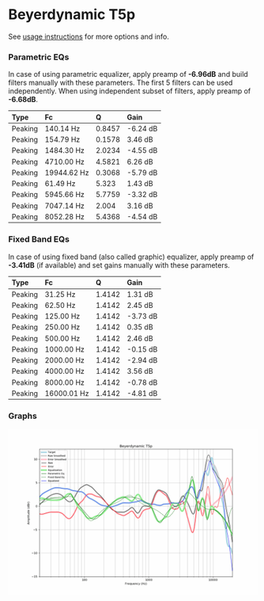 # Beyerdynamic T5p
See [usage instructions](https://github.com/jaakkopasanen/AutoEq#usage) for more options and info.

### Parametric EQs
In case of using parametric equalizer, apply preamp of **-6.96dB** and build filters manually
with these parameters. The first 5 filters can be used independently.
When using independent subset of filters, apply preamp of **-6.68dB**.

| Type    | Fc          |      Q | Gain     |
|:--------|:------------|:-------|:---------|
| Peaking | 140.14 Hz   | 0.8457 | -6.24 dB |
| Peaking | 154.79 Hz   | 0.1578 | 3.46 dB  |
| Peaking | 1484.30 Hz  | 2.0234 | -4.55 dB |
| Peaking | 4710.00 Hz  | 4.5821 | 6.26 dB  |
| Peaking | 19944.62 Hz | 0.3068 | -5.79 dB |
| Peaking | 61.49 Hz    | 5.323  | 1.43 dB  |
| Peaking | 5945.66 Hz  | 5.7759 | -3.32 dB |
| Peaking | 7047.14 Hz  | 2.004  | 3.16 dB  |
| Peaking | 8052.28 Hz  | 5.4368 | -4.54 dB |

### Fixed Band EQs
In case of using fixed band (also called graphic) equalizer, apply preamp of **-3.41dB**
(if available) and set gains manually with these parameters.

| Type    | Fc          |      Q | Gain     |
|:--------|:------------|:-------|:---------|
| Peaking | 31.25 Hz    | 1.4142 | 1.31 dB  |
| Peaking | 62.50 Hz    | 1.4142 | 2.45 dB  |
| Peaking | 125.00 Hz   | 1.4142 | -3.73 dB |
| Peaking | 250.00 Hz   | 1.4142 | 0.35 dB  |
| Peaking | 500.00 Hz   | 1.4142 | 2.46 dB  |
| Peaking | 1000.00 Hz  | 1.4142 | -0.15 dB |
| Peaking | 2000.00 Hz  | 1.4142 | -2.94 dB |
| Peaking | 4000.00 Hz  | 1.4142 | 3.56 dB  |
| Peaking | 8000.00 Hz  | 1.4142 | -0.78 dB |
| Peaking | 16000.01 Hz | 1.4142 | -4.81 dB |

### Graphs
![](./Beyerdynamic%20T5p.png)